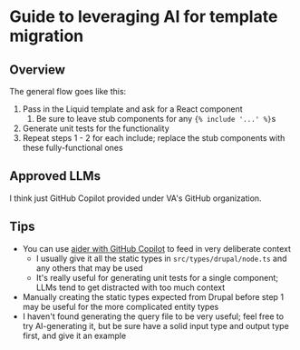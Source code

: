# Guide to leveraging AI for template migration

## Overview

The general flow goes like this:

1. Pass in the Liquid template and ask for a React component
   1. Be sure to leave stub components for any `{% include '...' %}`s
2. Generate unit tests for the functionality
3. Repeat steps 1 - 2 for each include; replace the stub components with these fully-functional ones

## Approved LLMs

I think just GitHub Copilot provided under VA's GitHub organization.

## Tips

- You can use [aider with GitHub Copilot](https://aider.chat/docs/llms/github.html) to feed in very deliberate context
  - I usually give it all the static types in `src/types/drupal/node.ts` and any others that may be used
  - It's really useful for generating unit tests for a single component; LLMs tend to get distracted with too much context
- Manually creating the static types expected from Drupal before step 1 may be useful for the more complicated entity types
- I haven't found generating the query file to be very useful; feel free to try AI-generating it, but be sure have a solid input type and output type first, and give it an example

